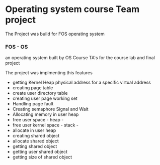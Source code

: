 # Operating system course Team project

The Project was build for FOS operating system 

### FOS - OS 
an operating system built by OS Course TA's for the course lab and final project

The project was implmenting this features
 
* getting Kernel Heap physical address for a specific virtual address
* creating page table 
* create user directory table
* creating user page working set
* Handling page fault
* Creating  semaphore Signal and Wait
* Allocating memory in user heap
* free user space - heap -
* free user kernel space - stack -
* allocate in user heap
* creating shared object 
* allocate shared object 
* getting shared object  
* getting user shared object
* getting size of shared object


